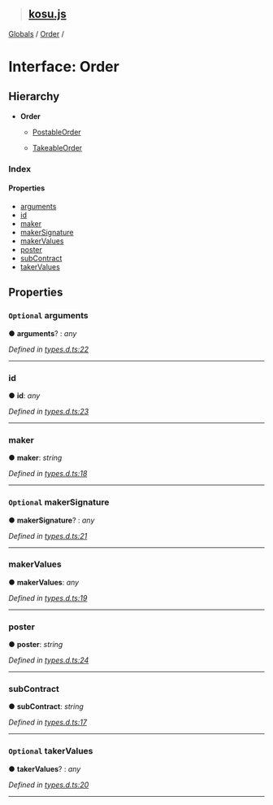 > ## [kosu.js](../README.md)

[Globals](../globals.md) / [Order](order.md) /

# Interface: Order

## Hierarchy

-   **Order**

    -   [PostableOrder](postableorder.md)

    -   [TakeableOrder](takeableorder.md)

### Index

#### Properties

-   [arguments](order.md#optional-arguments)
-   [id](order.md#id)
-   [maker](order.md#maker)
-   [makerSignature](order.md#optional-makersignature)
-   [makerValues](order.md#makervalues)
-   [poster](order.md#poster)
-   [subContract](order.md#subcontract)
-   [takerValues](order.md#optional-takervalues)

## Properties

### `Optional` arguments

● **arguments**? : _any_

_Defined in [types.d.ts:22](https://github.com/ParadigmFoundation/kosu-monorepo/blob/4c58673/packages/kosu.js/src/types.d.ts#L22)_

---

### id

● **id**: _any_

_Defined in [types.d.ts:23](https://github.com/ParadigmFoundation/kosu-monorepo/blob/4c58673/packages/kosu.js/src/types.d.ts#L23)_

---

### maker

● **maker**: _string_

_Defined in [types.d.ts:18](https://github.com/ParadigmFoundation/kosu-monorepo/blob/4c58673/packages/kosu.js/src/types.d.ts#L18)_

---

### `Optional` makerSignature

● **makerSignature**? : _any_

_Defined in [types.d.ts:21](https://github.com/ParadigmFoundation/kosu-monorepo/blob/4c58673/packages/kosu.js/src/types.d.ts#L21)_

---

### makerValues

● **makerValues**: _any_

_Defined in [types.d.ts:19](https://github.com/ParadigmFoundation/kosu-monorepo/blob/4c58673/packages/kosu.js/src/types.d.ts#L19)_

---

### poster

● **poster**: _string_

_Defined in [types.d.ts:24](https://github.com/ParadigmFoundation/kosu-monorepo/blob/4c58673/packages/kosu.js/src/types.d.ts#L24)_

---

### subContract

● **subContract**: _string_

_Defined in [types.d.ts:17](https://github.com/ParadigmFoundation/kosu-monorepo/blob/4c58673/packages/kosu.js/src/types.d.ts#L17)_

---

### `Optional` takerValues

● **takerValues**? : _any_

_Defined in [types.d.ts:20](https://github.com/ParadigmFoundation/kosu-monorepo/blob/4c58673/packages/kosu.js/src/types.d.ts#L20)_

---
